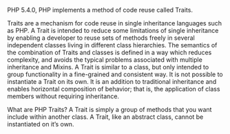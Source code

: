 PHP 5.4.0, PHP implements a method of code reuse called Traits.

Traits are a mechanism for code reuse in single inheritance languages such as PHP. A Trait is intended to reduce some limitations of single inheritance by enabling a developer to reuse sets of methods freely in several independent classes living in different class hierarchies. The semantics of the combination of Traits and classes is defined in a way which reduces complexity, and avoids the typical problems associated with multiple inheritance and Mixins.
A Trait is similar to a class, but only intended to group functionality in a fine-grained and consistent way. It is not possible to instantiate a Trait on its own. It is an addition to traditional inheritance and enables horizontal composition of behavior; that is, the application of class members without requiring inheritance. 

What are PHP Traits?
A Trait is simply a group of methods that you want include within another class. A Trait, like an abstract class, cannot be instantiated on it’s own.

